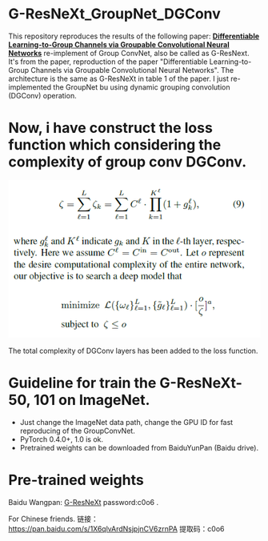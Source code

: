 # G-ResNeXt_GroupNet_DGConv
This repository reproduces the results of the following paper:
[**Differentiable Learning-to-Group Channels via Groupable Convolutional Neural Networks**](https://arxiv.org/abs/1908.05867v1)
re-implement of Group ConvNet, also be called as G-ResNext. It's from the paper, reproduction of the paper "Differentiable Learning-to-Group Channels via Groupable Convolutional Neural Networks".
The architecture is the same as G-ResNeXt in table 1 of the paper. I just re-implemented the GroupNet bu using dynamic grouping convolution (DGConv) operation.


# Now, i have construct the loss function which considering the complexity of group conv DGConv.
![](loss_function.png)

The total complexity of DGConv layers has been added to the loss function. 
# Guideline for train the G-ResNeXt-50, 101 on ImageNet.
* Just change the ImageNet data path, change the GPU ID for fast reproducing of the GroupConvNet.
* PyTorch 0.4.0+, 1.0 is ok.
* Pretrained weights can be downloaded from BaiduYunPan (Baidu drive).

# Pre-trained weights
Baidu Wangpan: [G-ResNeXt](https://pan.baidu.com/s/1X6qlvArdNsjpjnCV6zrnPA) password:c0o6 .

For Chinese friends. 
链接：https://pan.baidu.com/s/1X6qlvArdNsjpjnCV6zrnPA 
提取码：c0o6 
